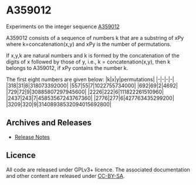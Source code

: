 # A359012
Experiments on the integer sequence [A359012](https://oeis.org/A359012)

A359012 consists of a sequence of numbers k that are a substring of xPy where k=concatenation(x,y) and xPy is the number of permutations.

If x,y,k are natural numbers and k is formed by the concatenation of the digits of x followed by those of y, i.e., k = concatenation(x,y), then k belongs to A359012, if xPy contains the number k.


The first eight numbers are given below:
|k|x|y|permutations|
|-|-|-|-|
|318|31|8|318073392000|
|557|55|7|1022755734000|
|692|69|2|4692|
|729|72|9|30885807297945600|
|2226|222|6|111822261510960|
|2437|243|7|45853567243767360|
|2776|277|6|427763435299200|
|3209|320|9|31408938532094015692800|

## Archives and Releases
* [Release Notes](RELEASE.md)

## Licence
All code are released under GPLv3+ licence. The associated documentation and other content are released under [CC-BY-SA](http://creativecommons.org/licenses/by-sa/4.0/).
